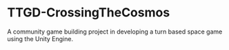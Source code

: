 # TTGD-CrossingTheCosmos
A community game building project in developing a turn based space game using the Unity Engine.
